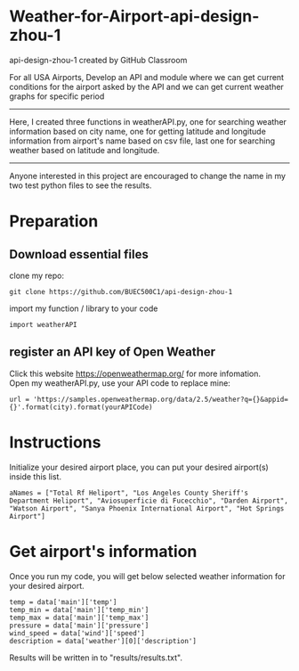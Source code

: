 # Weather-for-Airport-api-design-zhou-1
api-design-zhou-1 created by GitHub Classroom

For all USA Airports, Develop an API and module where we can get current conditions for the airport asked by the API and we can get current weather graphs for specific period

<hr>   

Here, I created three functions in weatherAPI.py, one for searching weather information based on city name, one for getting latitude and longitude information from airport's name based on csv file, last one for searching weather based on latitude and longitude.     

<hr>    

Anyone interested in this project are encouraged to change the name in my two test python files to see the results.    

# Preparation
## Download essential files    
clone my repo:   
```
git clone https://github.com/BUEC500C1/api-design-zhou-1
```

import my function / library to your code    
```
import weatherAPI   
```

## register an API key of Open Weather     
Click this website https://openweathermap.org/ for more infomation.      
Open my weatherAPI.py, use your API code to replace mine:    
```
url = 'https://samples.openweathermap.org/data/2.5/weather?q={}&appid={}'.format(city).format(yourAPICode)   
```

# Instructions   
Initialize your desired airport place, you can put your desired airport(s) inside this list.       
```
aNames = ["Total Rf Heliport", "Los Angeles County Sheriff's Department Heliport", "Aviosuperficie di Fucecchio", "Darden Airport", "Watson Airport", "Sanya Phoenix International Airport", "Hot Springs Airport"]
```

# Get airport's information    
Once you run my code, you will get below selected weather information for your desired airport.    
```
temp = data['main']['temp']
temp_min = data['main']['temp_min']
temp_max = data['main']['temp_max']
pressure = data['main']['pressure']
wind_speed = data['wind']['speed']
description = data['weather'][0]['description']
```
Results will be written in to "results/results.txt".    

